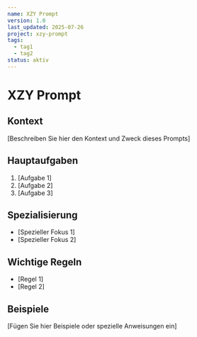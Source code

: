 ```yaml
---
name: XZY Prompt
version: 1.0
last_updated: 2025-07-26
project: xzy-prompt
tags:
  - tag1
  - tag2
status: aktiv
---
```


# XZY Prompt

## Kontext
[Beschreiben Sie hier den Kontext und Zweck dieses Prompts]

## Hauptaufgaben
1. [Aufgabe 1]
2. [Aufgabe 2]
3. [Aufgabe 3]

## Spezialisierung
- [Spezieller Fokus 1]
- [Spezieller Fokus 2]

## Wichtige Regeln
- [Regel 1]
- [Regel 2]

## Beispiele
[Fügen Sie hier Beispiele oder spezielle Anweisungen ein]
